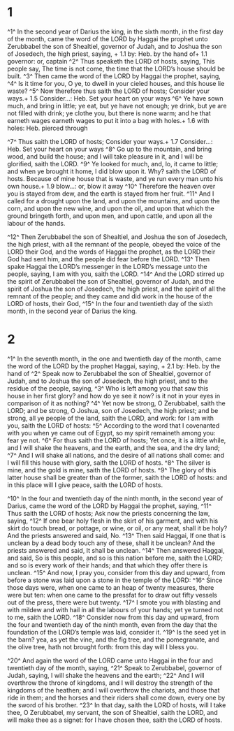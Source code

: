 # 1 
^1^ In the second year of Darius the king, in the sixth month, in the first day of the month, came the word of the LORD by Haggai the prophet unto Zerubbabel the son of Shealtiel, governor of Judah, and to Joshua the son of Josedech, the high priest, saying, + 1.1 by: Heb. by the hand of+ 1.1 governor: or, captain ^2^ Thus speaketh the LORD of hosts, saying, This people say, The time is not come, the time that the LORD’s house should be built. ^3^ Then came the word of the LORD by Haggai the prophet, saying, ^4^ Is it time for you, O ye, to dwell in your cieled houses, and this house lie waste? ^5^ Now therefore thus saith the LORD of hosts; Consider your ways.+ 1.5 Consider…: Heb. Set your heart on your ways ^6^ Ye have sown much, and bring in little; ye eat, but ye have not enough; ye drink, but ye are not filled with drink; ye clothe you, but there is none warm; and he that earneth wages earneth wages to put it into a bag with holes.+ 1.6 with holes: Heb. pierced through 

^7^ Thus saith the LORD of hosts; Consider your ways.+ 1.7 Consider…: Heb. Set your heart on your ways ^8^ Go up to the mountain, and bring wood, and build the house; and I will take pleasure in it, and I will be glorified, saith the LORD. ^9^ Ye looked for much, and, lo, it came to little; and when ye brought it home, I did blow upon it. Why? saith the LORD of hosts. Because of mine house that is waste, and ye run every man unto his own house.+ 1.9 blow…: or, blow it away ^10^ Therefore the heaven over you is stayed from dew, and the earth is stayed from her fruit. ^11^ And I called for a drought upon the land, and upon the mountains, and upon the corn, and upon the new wine, and upon the oil, and upon that which the ground bringeth forth, and upon men, and upon cattle, and upon all the labour of the hands. 

^12^ Then Zerubbabel the son of Shealtiel, and Joshua the son of Josedech, the high priest, with all the remnant of the people, obeyed the voice of the LORD their God, and the words of Haggai the prophet, as the LORD their God had sent him, and the people did fear before the LORD. ^13^ Then spake Haggai the LORD’s messenger in the LORD’s message unto the people, saying, I am with you, saith the LORD. ^14^ And the LORD stirred up the spirit of Zerubbabel the son of Shealtiel, governor of Judah, and the spirit of Joshua the son of Josedech, the high priest, and the spirit of all the remnant of the people; and they came and did work in the house of the LORD of hosts, their God, ^15^ In the four and twentieth day of the sixth month, in the second year of Darius the king. 

# 2 
^1^ In the seventh month, in the one and twentieth day of the month, came the word of the LORD by the prophet Haggai, saying, + 2.1 by: Heb. by the hand of ^2^ Speak now to Zerubbabel the son of Shealtiel, governor of Judah, and to Joshua the son of Josedech, the high priest, and to the residue of the people, saying, ^3^ Who is left among you that saw this house in her first glory? and how do ye see it now? is it not in your eyes in comparison of it as nothing? ^4^ Yet now be strong, O Zerubbabel, saith the LORD; and be strong, O Joshua, son of Josedech, the high priest; and be strong, all ye people of the land, saith the LORD, and work: for I am with you, saith the LORD of hosts: ^5^ According to the word that I covenanted with you when ye came out of Egypt, so my spirit remaineth among you: fear ye not. ^6^ For thus saith the LORD of hosts; Yet once, it is a little while, and I will shake the heavens, and the earth, and the sea, and the dry land; ^7^ And I will shake all nations, and the desire of all nations shall come: and I will fill this house with glory, saith the LORD of hosts. ^8^ The silver is mine, and the gold is mine, saith the LORD of hosts. ^9^ The glory of this latter house shall be greater than of the former, saith the LORD of hosts: and in this place will I give peace, saith the LORD of hosts. 

^10^ In the four and twentieth day of the ninth month, in the second year of Darius, came the word of the LORD by Haggai the prophet, saying, ^11^ Thus saith the LORD of hosts; Ask now the priests concerning the law, saying, ^12^ If one bear holy flesh in the skirt of his garment, and with his skirt do touch bread, or pottage, or wine, or oil, or any meat, shall it be holy? And the priests answered and said, No. ^13^ Then said Haggai, If one that is unclean by a dead body touch any of these, shall it be unclean? And the priests answered and said, It shall be unclean. ^14^ Then answered Haggai, and said, So is this people, and so is this nation before me, saith the LORD; and so is every work of their hands; and that which they offer there is unclean. ^15^ And now, I pray you, consider from this day and upward, from before a stone was laid upon a stone in the temple of the LORD: ^16^ Since those days were, when one came to an heap of twenty measures, there were but ten: when one came to the pressfat for to draw out fifty vessels out of the press, there were but twenty. ^17^ I smote you with blasting and with mildew and with hail in all the labours of your hands; yet ye turned not to me, saith the LORD. ^18^ Consider now from this day and upward, from the four and twentieth day of the ninth month, even from the day that the foundation of the LORD’s temple was laid, consider it. ^19^ Is the seed yet in the barn? yea, as yet the vine, and the fig tree, and the pomegranate, and the olive tree, hath not brought forth: from this day will I bless you. 

^20^ And again the word of the LORD came unto Haggai in the four and twentieth day of the month, saying, ^21^ Speak to Zerubbabel, governor of Judah, saying, I will shake the heavens and the earth; ^22^ And I will overthrow the throne of kingdoms, and I will destroy the strength of the kingdoms of the heathen; and I will overthrow the chariots, and those that ride in them; and the horses and their riders shall come down, every one by the sword of his brother. ^23^ In that day, saith the LORD of hosts, will I take thee, O Zerubbabel, my servant, the son of Shealtiel, saith the LORD, and will make thee as a signet: for I have chosen thee, saith the LORD of hosts. 